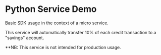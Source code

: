 # Python Service Demo

Basic SDK usage in the context of a micro service.

This service will automatically transfer 10% of each credit transaction to a "savings" account.

**NB: This service is not intended for production usage.
